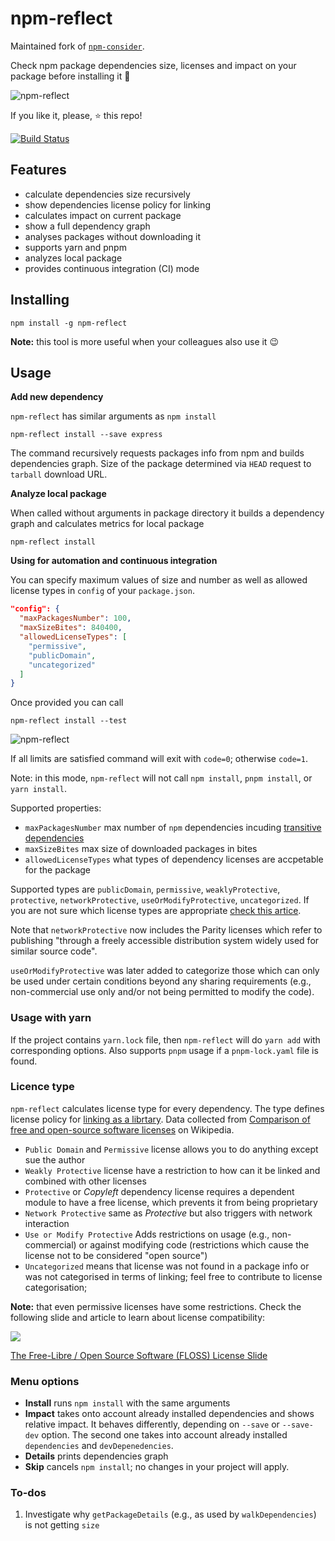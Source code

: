 # npm-reflect

Maintained fork of [`npm-consider`](https://github.com/delfrrr/npm-consider).

Check npm package dependencies size, licenses and impact on your package before installing it 🤔

![npm-reflect](https://i.imgur.com/eAQPbHL.gif)

If you like it, please, ⭐️ this repo!

[![Build Status](https://travis-ci.org/brettz9/npm-reflect.svg?branch=master)](https://travis-ci.org/brettz9/npm-reflect)

## Features

- calculate dependencies size recursively
- show dependencies license policy for linking
- calculates impact on current package
- show a full dependency graph
- analyses packages without downloading it
- supports yarn and pnpm
- analyzes local package
- provides continuous integration (CI) mode

## Installing

```shell
npm install -g npm-reflect
```
**Note:** this tool is more useful when your colleagues also use it 😉
## Usage

**Add new dependency**

`npm-reflect` has similar arguments as `npm install`

```shell
npm-reflect install --save express
```
The command recursively requests packages info from npm and builds dependencies graph. Size of the package determined via `HEAD` request to `tarball` download URL.

**Analyze local package**

When called without arguments in package directory it builds a dependency graph and calculates metrics for local package

```shell
npm-reflect install
```

**Using for automation and continuous integration**

You can specify maximum values of size and number as well as allowed license types in `config` of your `package.json`.

```json
"config": {
  "maxPackagesNumber": 100,
  "maxSizeBites": 840400,
  "allowedLicenseTypes": [
    "permissive",
    "publicDomain",
    "uncategorized"
  ]
}
```

Once provided you can call

```shell
npm-reflect install --test
```

![npm-reflect](https://i.imgur.com/eo4HbDb.gif)

If all limits are satisfied command will exit with `code=0`; otherwise `code=1`.

Note: in this mode, `npm-reflect` will not call `npm install`, `pnpm install`,
or `yarn install`.

Supported properties:

 - `maxPackagesNumber` max number of `npm` dependencies incuding [transitive dependencies](https://en.wikipedia.org/wiki/Transitive_dependency)
 - `maxSizeBites` max size of downloaded packages in bites
 - `allowedLicenseTypes` what types of dependency licenses are accpetable for the package

Supported types are `publicDomain`, `permissive`, `weaklyProtective`, `protective`, `networkProtective`, `useOrModifyProtective`, `uncategorized`.
If you are not sure which license types are appropriate [check this artice](https://medium.com/@vovabilonenko/licenses-of-npm-dependencies-bacaa00c8c65).

Note that `networkProtective` now includes the Parity licenses which refer to
publishing "through a freely accessible distribution system widely used for
similar source code".

`useOrModifyProtective` was later added to categorize those which can only be
used under certain conditions beyond any sharing requirements (e.g.,
non-commercial use only and/or not being permitted to modify the code).

### Usage with yarn

If the project contains `yarn.lock` file, then `npm-reflect` will do `yarn add`
with corresponding options. Also supports `pnpm` usage if a `pnpm-lock.yaml`
file is found.

### Licence type

`npm-reflect` calculates license type for every dependency. The type defines license policy for [linking as a librtary](https://en.wikipedia.org/wiki/Library_(computing)#Linking). Data collected from [Comparison of free and open-source software licenses](https://en.wikipedia.org/wiki/Comparison_of_free_and_open-source_software_licenses) on Wikipedia.

 - `Public Domain` and `Permissive` license allows you to do anything except sue the author
 - `Weakly Protective` license have a restriction to how can it be linked and combined with other licenses
 - `Protective` or *Copyleft* dependency license requires a dependent module to have a free license, which prevents it from being proprietary
 - `Network Protective` same as *Protective* but also triggers with network interaction
 - `Use or Modify Protective` Adds restrictions on usage (e.g., non-commercial) or against modifying code (restrictions which cause the license not to be considered "open source")
 - `Uncategorized` means that license was not found in a package info or was not categorised in terms of linking; feel free to contribute to license categorisation;

**Note:** that even permissive licenses have some restrictions. Check the following slide and article to learn about license compatibility:

![](https://www.dwheeler.com/essays/floss-license-slide-image.png)

[The Free-Libre / Open Source Software (FLOSS) License Slide](https://www.dwheeler.com/essays/floss-license-slide.html)

### Menu options

- **Install** runs `npm install` with the same arguments
- **Impact** takes onto account already installed dependencies and shows relative impact. It behaves differently, depending on `--save` or `--save-dev` option. The second one takes into account already installed `dependencies` and `devDepenedencies`.
- **Details** prints dependencies graph
- **Skip** cancels `npm install`; no changes in your project will apply.

### To-dos

1. Investigate why `getPackageDetails` (e.g., as used by `walkDependencies`) is not getting
    `size`
